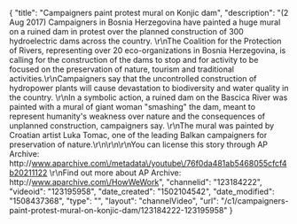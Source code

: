 {
    "title": "Campaigners paint protest mural on Konjic dam",
    "description": "(2 Aug 2017) Campaigners in Bosnia Herzegovina have painted a huge mural on a ruined dam in protest over the planned construction of 300 hydroelectric dams across the country. \r\nThe Coalition for the Protection of Rivers, representing over 20 eco-organizations in Bosnia Herzegovina, is calling for the construction of the dams to stop and for activity to be focused on the preservation of nature, tourism and traditional activities.\r\nCampaigners say that the uncontrolled construction of hydropower plants will cause devastation to biodiversity and water quality in the country. \r\nIn a symbolic action, a ruined dam on the Bascica River was painted with a mural of giant woman \"smashing\" the dam, meant to represent humanity's weakness over nature and the consequences of unplanned construction, campaigners say. \r\nThe mural was painted by Croatian artist Luka Tomac, one of the leading Balkan campaigners for preservation of nature.\r\n\r\n\r\nYou can license this story through AP Archive: http:\/\/www.aparchive.com\/metadata\/youtube\/76f0da481ab5468055cfcf4b20211122 \r\nFind out more about AP Archive: http:\/\/www.aparchive.com\/HowWeWork",
    "channelid": "123184222",
    "videoid": "123195958",
    "date_created": "1502104542",
    "date_modified": "1508437368",
    "type": "",
    "layout": "channelVideo",
    "url": "\/c1\/campaigners-paint-protest-mural-on-konjic-dam\/123184222-123195958"
}